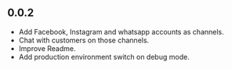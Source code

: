 ## 0.0.2

- Add Facebook, Instagram and whatsapp accounts as channels.
- Chat with customers on those channels.
- Improve Readme.
- Add production environment switch on debug mode.
